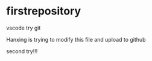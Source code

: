 # firstrepository
vscode try git


Hanxing is trying to modify this file and upload to github

second try!!!